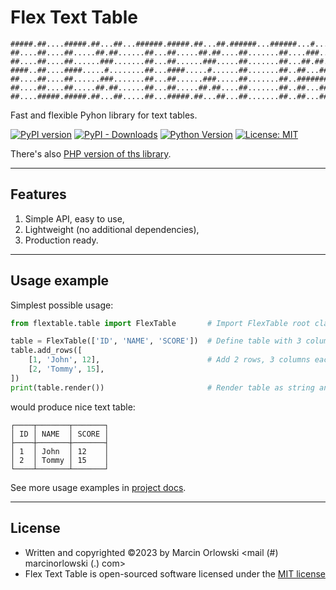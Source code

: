 # Flex Text Table

```ascii
#####.##....#####.##...##...######.#####.##...##.######...######...#....#####..##....#####
##....##....##.....##.##......##...##.....##.##....##.......##....###...##..##.##....##...
##....##....##......###.......##...##......###.....##.......##...##.##..##..##.##....##...
####..##....####.....#........##...####.....#......##.......##..##...##.#####..##....####.
##....##....##......###.......##...##......###.....##.......##..#######.##..##.##....##...
##....##....##.....##.##......##...##.....##.##....##.......##..##...##.##..##.##....##...
##....#####.#####.##...##.....##...#####.##...##...##.......##..##...##.#####..#####.#####
```

Fast and flexible Pyhon library for text tables.

[![PyPI version](https://badge.fury.io/py/flex-text-table.svg)](https://badge.fury.io/py/flex-text-table)
[![PyPI - Downloads](https://img.shields.io/pypi/dm/flex-text-table?style=plastic)](https://pypi.org/project/flex-text-table/)
[![Python Version](https://img.shields.io/pypi/pyversions/flex-text-table.svg)](https://pypi.org/project/flex-text-table/)
[![License: MIT](https://img.shields.io/badge/License-MIT-green.svg)](https://opensource.org/licenses/MIT)

There's also [PHP version of ths library](https://github.com/MarcinOrlowski/php-text-table).

---

## Features

1. Simple API, easy to use,
2. Lightweight (no additional dependencies),
3. Production ready.

---

## Usage example

Simplest possible usage:

```python
from flextable.table import FlexTable       # Import FlexTable root class

table = FlexTable(['ID', 'NAME', 'SCORE'])  # Define table with 3 columns
table.add_rows([
    [1, 'John', 12],                        # Add 2 rows, 3 columns each
    [2, 'Tommy', 15],
])
print(table.render())                       # Render table as string and print
```

would produce nice text table:

```ascii
┌────┬───────┬───────┐
│ ID │ NAME  │ SCORE │
├────┼───────┼───────┤
│ 1  │ John  │ 12    │
│ 2  │ Tommy │ 15    │
└────┴───────┴───────┘
```

See more usage examples in [project docs](https://github.com/MarcinOrlowski/python-flex-text-table/).

---

## License

* Written and copyrighted &copy;2023 by Marcin Orlowski <mail (#) marcinorlowski (.) com>
* Flex Text Table is open-sourced software licensed under
  the [MIT license](http://opensource.org/licenses/MIT)
